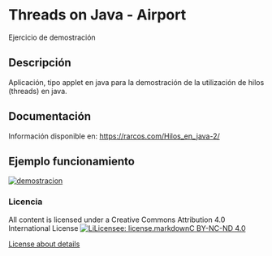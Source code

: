 
 
# Threads on Java - Airport
Ejercicio de demostración
 
## Descripción
Aplicación, tipo applet en java para la demostración de la utilización de hilos (threads) en java. 
 
## Documentación 
Información disponible en: https://rarcos.com/Hilos_en_java-2/

## Ejemplo funcionamiento

[![demostracion](https://rarcos.com/Hilos_en_java-2/demo_hilos_aeropuerto.gif)](https://rarcos.com/Hilos_en_java-2/demo_hilos_aeropuerto.gif)

### Licencia
All content is licensed under a Creative Commons Attribution 4.0 International License
[![LiLicensee: license.markdownC BY-NC-ND 4.0](https://licensebuttons.net/l/by-nc-nd/4.0/80x15.png)](https://creativecommons.org/licenses/by-nc-nd/4.0/)

[License about details](https://github.com/rubenarcos2/java-hilos-aeropuerto/blob/master/license.md)
